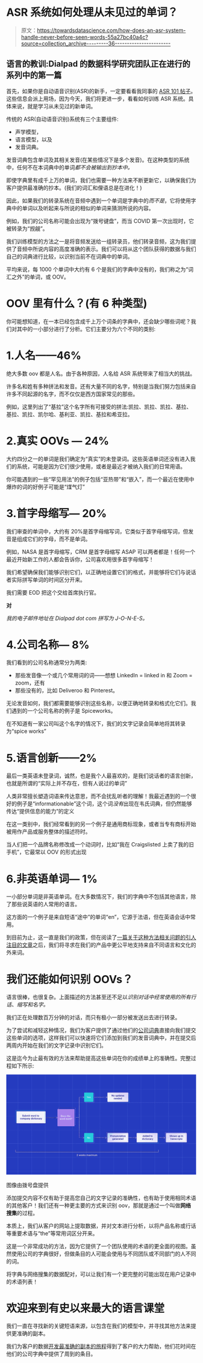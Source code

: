 # ASR 系统如何处理从未见过的单词？

> 原文：<https://towardsdatascience.com/how-does-an-asr-system-handle-never-before-seen-words-55a27bc40a4c?source=collection_archive---------36----------------------->

## 语言的教训:Dialpad 的数据科学研究团队正在进行的系列中的第一篇

首先，如果你是自动语音识别(ASR)的新手，一定要看看我同事的 [ASR 101 帖子](https://www.dialpad.com/blog/automatic-speech-recognition/)。这些信息会派上用场，因为今天，我们将更进一步，看看如何训练 ASR 系统。具体来说，就是学习从未见过的新单词。

传统的 ASR(自动语音识别)系统有三个主要组件:

*   声学模型，
*   语言模型，以及
*   发音词典。

发音词典包含单词及其相关发音(在某些情况下是多个发音)。在这种类型的系统中，任何不在本词典中的单词*都不会被输出到抄本中。*

即使字典里有成千上万的单词，我们也需要一种方法来不断更新它，以确保我们为客户提供最准确的抄本。(我们的词汇和俚语总是在进化！)

因此，如果我们的转录系统在音频中遇到一个单词是字典中的*而不是*，它将使用字典中的单词以及听起来与所说的相似的单词来猜测所说的内容。

例如，我们的公司名称可能会出现为“拨号键盘”，而当 COVID 第一次出现时，它被转录为“觊觎”。

我们训练模型的方法之一是将音频发送给一组转录员，他们转录音频，这为我们提供了音频中所说内容的高度准确的表示。我们可以将从这个团队获得的数据与我们自己的词典进行比较，以识别当前不在词典中的单词。

平均来说，每 1000 个单词中大约有 6 个是我们的字典中没有的，我们称之为“词汇之外”的单词，或 OOV。

# OOV 里有什么？(有 6 种类型)

你可能想知道，在一本已经包含成千上万个词条的字典中，还会缺少哪些词呢？我们对其中的一小部分进行了分析。它们主要分为六个不同的类别:

# 1.人名——46%

绝大多数 oov 都是人名。由于各种原因，人名给 ASR 系统带来了相当大的挑战。

许多名和姓有多种拼法和发音。还有大量不同的名字，特别是当我们努力包括来自许多不同起源的名字，而不仅仅是西方国家常见的那些。

例如，这里列出了“基拉”这个名字所有可接受的拼法:凯拉、凯拉、凯拉、基拉、基拉、凯拉、凯尔哈、基利亚、凯拉、基拉和希亚拉。

# 2.真实 OOVs — 24%

大约四分之一的单词是我们确定为“真实”的未登录词。这些英语单词还没有进入我们的系统，可能是因为它们很少使用，或者是最近才被纳入我们的日常用语。

你可能遇到的一些“罕见用法”的例子包括“亚热带”和“嵌入”，而一个最近在使用中爆炸的词的好例子可能是“煤气灯”

# 3.首字母缩写— 20%

我们审查的单词中，大约有 20%是首字母缩写词，它类似于首字母缩写词，但发音是组成它们的字母，而不是单词。

例如，NASA 是首字母缩写，CRM 是首字母缩写 ASAP 可以两者都是！任何一个最近开始新工作的人都会告诉你，公司喜欢用很多首字母缩写！

我们希望确保我们能够识别它们，以正确地设置它们的格式，并能够将它们与说话者实际拼写单词的时间区分开来。

我们需要 EOD 把这个交给首席执行官。

**对**

*我的电子邮件地址在 Dialpad dot com 拼写为 J-O-N-E-S。*

# 4.公司名称— 8%

我们看到的公司名称通常分为两类:

*   那些发音像一个或几个常用词的词——想想 LinkedIn = linked in 和 Zoom = zoom，还有
*   那些没有的，比如 Deliveroo 和 Pinterest。

无论发音如何，我们都需要能够识别这些名称，以便正确地转录和格式化它们。我们遇到的一个公司名称的例子是 Spiceworks。

在不知道有一家公司叫这个名字的情况下，我们的文字记录会简单地将其转录为“spice works”

# 5.语言创新——2%

最后一类英语未登录词，诚然，也是我个人最喜欢的，是我们说话者的语言创新，也就是所谓的“实际上并不存在，但有人说过的单词”

人类非常擅长塑造词语来传达意思，而不会扰乱听者的理解！我最近遇到的一个很好的例子是“informationable”这个词，这个词*没有*出现在韦氏词典，但仍然能够传达“提供信息的能力”的定义

在这一类别中，我们经常看到的另一个例子是通用商标现象，或者当专有商标开始被用作产品或服务整体的描述符时。

当人们把一个品牌名称修改成一个动词时，比如“我在 Craigslisted 上卖了我的旧手机”，它最常以 OOV 的形式出现

# 6.非英语单词— 1%

一小部分单词是非英语单词。在大多数情况下，我们的字典中不包括其他语言，除了那些说英语的人常用的语言。

这方面的一个例子是来自短语“途中”的单词“en”，它源于法语，但在英语会话中常用。

到目前为止，这一直是我们的政策，但在阅读了[一篇关于这种方法相关问题的引人注目的文章](https://slate.com/technology/2021/04/live-captions-language-mixing.html)之后，我们将寻求在我们的产品中更公平地支持来自不同语言和文化的外来词。

# 我们还能如何识别 OOVs？

语言很棒，也很复杂。上面描述的方法甚至还不足以*识别对话中经常使用的所有行话、缩写和名字。*

我们正在处理数百万分钟的对话，而只有极小一部分被发送出去进行转录。

为了尝试和减轻这种情况，我们为客户提供了通过他们的[公司词典](https://help.dialpad.com/hc/en-us/articles/360022554371-Manage-a-Company-Dictionary)直接向我们提交这些单词的选项，这样我们可以快速将它们添加到我们的发音词典中，并在提交后两周内开始在我们的文字记录中识别它们。

这是迄今为止最有效的方法来帮助提高这些单词在你的成绩单上的准确性。完整过程如下所示:

![](img/42548fb9a52d20c9e1ee07a299a05843.png)

图像由拨号盘提供

添加提交内容不仅有助于提高您自己的文字记录的准确性，也有助于使用相同术语的其他客户！我们还有一种更主要的方式来识别 oov，那就是通过一个叫做**网络搜集**的过程。

本质上，我们从客户的网站上提取数据，并对文本进行分析，以将产品名称或行话等重要术语与“the”等常用词区分开来。

这是一个非常成功的方法，因为它提供了一个团队使用的术语的更全面的视图。虽然使用公司的字典很好，但做条目的人可能会使用与不同团队或不同部门的人不同的词。

将字典与网络搜集的数据配对，可以让我们有一个更完整的可能出现在用户记录中的术语列表！

# 欢迎来到有史以来最大的语言课堂

我们一直在寻找新的关键短语来源，以包含在我们的模型中，并寻找其他方法来提供更准确的副本。

我们为客户的数据[开发最准确的副本的旅程](https://www.dialpad.com/fr/blog/leveraging-our-voice-intelligence-engine/)得到了客户的大力帮助，他们花时间在他们的公司字典中提供了周到的条目。